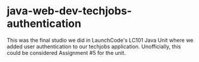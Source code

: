 # java-web-dev-techjobs-authentication

This was the final studio we did in LaunchCode's LC101 Java Unit where we added user authentication to our techjobs application. Unofficially, this could be considered Assignment #5 for the unit.
